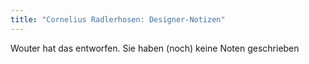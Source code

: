 ```yaml
---
title: "Cornelius Radlerhosen: Designer-Notizen"
---
```


<Fixme>Wouter hat das entworfen. Sie haben (noch) keine Noten geschrieben</Fixme>

